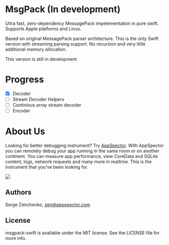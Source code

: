# MsgPack (In development)

Ultra fast, zero-dependency MessagePack impelementation in pure swift. Supports Apple platforms and Linux.

Based on original MessagePack parser architecture. This is the only Swift version with streaming parsing support.
No recursion and very little additional memory allocation.

This version is still in development

# Progress

 - [x] Decoder
 - [ ] Stream Decoder Helpers
 - [ ] Continious array stream decoder
 - [ ] Encoder

# About Us

Looking for better debugging instrument? Try [AppSpector](https://appspector.com). With AppSpector you can remotely debug your app running in the same room or on another continent. You can measure app performance, view CoreData and SQLite content, logs, network requests and many more in realtime. This is the instrument that you've been looking for.

![](https://storage.googleapis.com/appspector-support/screenshots/appspector_twittercover2.png)

## Authors

Serge Zenchenko, zen@appspector.com

## License

msgpack-swift is available under the MIT license. See the LICENSE file for more info.

